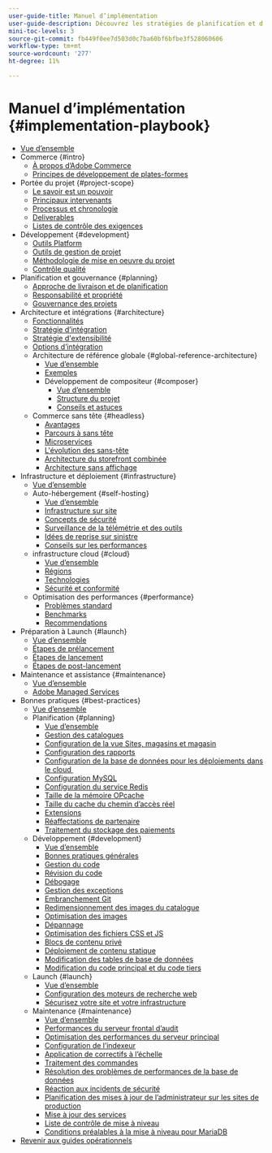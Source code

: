 ```yaml
---
user-guide-title: Manuel d’implémentation
user-guide-description: Découvrez les stratégies de planification et d’implémentation d’un site Adobe Commerce performant.
mini-toc-levels: 3
source-git-commit: fb449f0ee7d503d0c7ba60bf6bfbe3f528060606
workflow-type: tm+mt
source-wordcount: '277'
ht-degree: 11%

---
```



# Manuel d’implémentation {#implementation-playbook}

- [Vue d’ensemble](overview.md)
- Commerce {#intro}
   - [À propos d’Adobe Commerce](intro/about-commerce.md)
   - [Principes de développement de plates-formes](intro/platform-development.md)
- Portée du projet {#project-scope}
   - [Le savoir est un pouvoir](project-scope/knowledge.md)
   - [Principaux intervenants](project-scope/key-stakeholders.md)
   - [Processus et chronologie](project-scope/process-timeline.md)
   - [Deliverables](project-scope/deliverables.md)
   - [Listes de contrôle des exigences](project-scope/requirement-checklists.md)
- Développement {#development}
   - [Outils Platform](development/platform-tools.md)
   - [Outils de gestion de projet](development/project-management-tools.md)
   - [Méthodologie de mise en oeuvre du projet](development/delivery.md)
   - [Contrôle qualité](development/quality-control.md)
- Planification et gouvernance {#planning}
   - [Approche de livraison et de planification](planning/delivery.md)
   - [Responsabilité et propriété](planning/ownership.md)
   - [Gouvernance des projets](planning/governance.md)
- Architecture et intégrations {#architecture}
   - [Fonctionnalités](architecture/capabilities.md)
   - [Stratégie d’intégration](architecture/integration-strategy.md)
   - [Stratégie d&#39;extensibilité](architecture/extensibility-strategy.md)
   - [Options d’intégration](architecture/integration-options.md)
   - Architecture de référence globale {#global-reference-architecture}
      - [Vue d’ensemble](architecture/global-reference/overview.md)
      - [Exemples](architecture/global-reference/examples.md)
      - Développement de compositeur {#composer}
         - [Vue d’ensemble](architecture/global-reference/composer/overview.md)
         - [Structure du projet](architecture/global-reference/composer/project-structure.md)
         - [Conseils et astuces](architecture/global-reference/composer/tips-and-tricks.md)
   - Commerce sans tête {#headless}
      - [Avantages](architecture/headless/benefits.md)
      - [Parcours à sans tête](architecture/headless/journey-to-headless.md)
      - [Microservices](architecture/headless/microservices.md)
      - [L&#39;évolution des sans-tête](architecture/headless/evolution.md)
      - [Architecture du storefront combinée](architecture/headless/legacy-storefront.md)
      - [Architecture sans affichage](architecture/headless/adobe-commerce.md)
- Infrastructure et déploiement {#infrastructure}
   - [Vue d’ensemble](infrastructure/overview.md)
   - Auto-hébergement {#self-hosting}
      - [Vue d’ensemble](infrastructure/self-hosting/overview.md)
      - [Infrastructure sur site](infrastructure/self-hosting/on-premises.md)
      - [Concepts de sécurité](infrastructure/self-hosting/security-concepts.md)
      - [Surveillance de la télémétrie et des outils](infrastructure/self-hosting/monitoring-tools.md)
      - [Idées de reprise sur sinistre](infrastructure/self-hosting/disaster-recovery-ideas.md)
      - [Conseils sur les performances](infrastructure/self-hosting/performance-tips.md)
   - infrastructure cloud {#cloud}
      - [Vue d’ensemble](infrastructure/cloud/overview.md)
      - [Régions](infrastructure/cloud/regions.md)
      - [Technologies](infrastructure/cloud/technology.md)
      - [Sécurité et conformité](infrastructure/cloud/security.md)
   - Optimisation des performances {#performance}
      - [Problèmes standard](infrastructure/performance/optimization.md)
      - [Benchmarks](infrastructure/performance/benchmarks.md)
      - [Recommendations](infrastructure/performance/recommendations.md)
- Préparation à Launch {#launch}
   - [Vue d’ensemble](launch/overview.md)
   - [Étapes de prélancement](launch/pre-launch-steps.md)
   - [Étapes de lancement](launch/launch-steps.md)
   - [Étapes de post-lancement](launch/post-launch-steps.md)
- Maintenance et assistance {#maintenance}
   - [Vue d’ensemble](maintenance/overview.md)
   - [Adobe Managed Services](maintenance/adobe-managed-services.md)
- Bonnes pratiques {#best-practices}
   - [Vue d’ensemble](best-practices/phases.md)
   - Planification {#planning}
      - [Vue d’ensemble](best-practices/planning/overview.md)
      - [Gestion des catalogues](best-practices/planning/catalog-management.md)
      - [Configuration de la vue Sites, magasins et magasin](best-practices/planning/sites-stores-store-views.md)
      - [Configuration des rapports](best-practices/planning/reporting-configuration.md)
      - [Configuration de la base de données pour les déploiements dans le cloud &#x200B;](best-practices/planning/database-on-cloud.md)
      - [Configuration MySQL](best-practices/planning/mysql-configuration.md)
      - [Configuration du service Redis](best-practices/planning/redis-service-configuration.md)
      - [Taille de la mémoire OPcache](best-practices/planning/opcache-memory-size.md)
      - [Taille du cache du chemin d’accès réel](best-practices/planning/realpath-cache-size.md)
      - [Extensions](best-practices/planning/extensions.md)
      - [Réaffectations de partenaire](best-practices/planning/partner-escalation.md)
      - [Traitement du stockage des paiements](best-practices/planning/payment-processing-storage.md)
   - Développement {#development}
      - [Vue d’ensemble](best-practices/development/overview.md)
      - [Bonnes pratiques générales](best-practices/development/general.md)
      - [Gestion du code](best-practices/development/code-management.md)
      - [Révision du code](best-practices/development/code-review.md)
      - [Débogage](best-practices/development/debugging.md)
      - [Gestion des exceptions](best-practices/development/exception-handling.md)
      - [Embranchement Git](best-practices/development/git-branching.md)
      - [Redimensionnement des images du catalogue](best-practices/development/catalog-image-resizing.md)
      - [Optimisation des images](best-practices/development/image-optimization.md)
      - [Dépannage](best-practices/development/troubleshooting.md)
      - [Optimisation des fichiers CSS et JS](best-practices/development/optimize-css-js-files.md)
      - [Blocs de contenu privé](best-practices/development/private-content-block-configuration.md)
      - [Déploiement de contenu statique](best-practices/development/static-content-deployment.md)
      - [Modification des tables de base de données](best-practices/development/modifying-core-and-third-party-tables.md)
      - [Modification du code principal et du code tiers](best-practices/development/modifying-core-and-third-party-code.md)
   - Launch {#launch}
      - [Vue d’ensemble](best-practices/launch/overview.md)
      - [Configuration des moteurs de recherche web](best-practices/launch/robots-txt.md)
      - [Sécurisez votre site et votre infrastructure](best-practices/launch/security-best-practices.md)
   - Maintenance {#maintenance}
      - [Vue d’ensemble](best-practices/maintenance/overview.md)
      - [Performances du serveur frontal d’audit](best-practices/maintenance/frontend-performance.md)
      - [Optimisation des performances du serveur principal](best-practices/maintenance/backend-performance.md)
      - [Configuration de l’indexeur](best-practices/maintenance/indexer-configuration.md)
      - [Application de correctifs à l’échelle](best-practices/maintenance/patching-at-scale.md)
      - [Traitement des commandes](best-practices/maintenance/order-processing-configuration.md)
      - [Résolution des problèmes de performances de la base de données](best-practices/maintenance/resolve-database-performance-issues.md)
      - [Réaction aux incidents de sécurité](best-practices/maintenance/respond-to-security-incident.md)
      - [Planification des mises à jour de l’administrateur sur les sites de production](best-practices/maintenance/scheduling-admin-updates-in-production.md)
      - [Mise à jour des services](best-practices/maintenance/update-services.md)
      - [Liste de contrôle de mise à niveau](best-practices/maintenance/upgrade-checklist.md)
      - [Conditions préalables à la mise à niveau pour MariaDB](best-practices/maintenance/mariadb-upgrade.md)
- [Revenir aux guides opérationnels](https://experienceleague.adobe.com/docs/commerce-operations/operational-guides/home.html)
